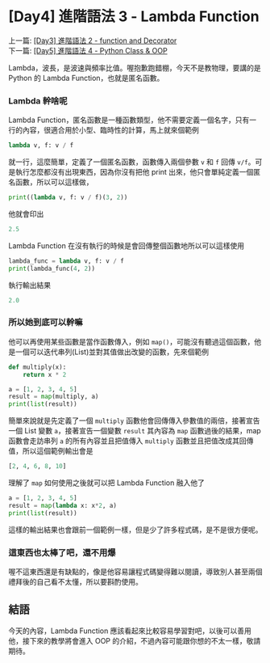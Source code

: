 # \[Day4\] 進階語法 3 - Lambda Function

上一篇: [ \[Day3\] 進階語法 2 - function and Decorator ](https://github.com/banahaker/python_advanced_tutorial/blob/main/articles/Day3.md)  
下一篇: [ \[Day5\] 進階語法 4 - Python Class & OOP ](https://github.com/banahaker/python_advanced_tutorial/blob/main/articles/Day5.md)

Lambda，波長，是波速與頻率比值。喔抱歉跑錯棚，今天不是教物理，要講的是 Python 的 Lambda Function，也就是匿名函數。

### Lambda 幹啥呢

Lambda Function，匿名函數是一種函數類型，他不需要定義一個名字，只有一行的內容，很適合用於小型、臨時性的計算，馬上就來個範例

```python
lambda v, f: v / f
```

就一行，這麼簡單，定義了一個匿名函數，函數傳入兩個參數 `v` 和 `f` 回傳 `v/f`。可是執行怎麼都沒有出現東西，因為你沒有把他 print 出來，他只會單純定義一個匿名函數，所以可以這樣做，

```python
print((lambda v, f: v / f)(3, 2))
```

他就會印出

```py
2.5
```

Lambda Function 在沒有執行的時候是會回傳整個函數地所以可以這樣使用

```python
lambda_func = lambda v, f: v / f
print(lambda_func(4, 2))
```

執行輸出結果

```py
2.0
```

### 所以她到底可以幹嘛

他可以再使用某些函數是當作函數傳入，例如 `map()`，可能沒有聽過這個函數，他是一個可以迭代串列(List)並對其值做出改變的函數，先來個範例

```python
def multiply(x):
    return x * 2

a = [1, 2, 3, 4, 5]
result = map(multiply, a)
print(list(result))
```

簡單來說就是先定義了一個 `multiply` 函數他會回傳傳入參數值的兩倍，接著宣告一個 List 變數 `a`，接著宣告一個變數 `result` 其內容為 `map` 函數過後的結果，map 函數會走訪串列 `a` 的所有內容並且把值傳入 `multiply` 函數並且把值改成其回傳值，所以這個範例輸出會是

```python
[2, 4, 6, 8, 10]
```

理解了 `map` 如何使用之後就可以把 Lambda Function 融入他了

```python
a = [1, 2, 3, 4, 5]
result = map(lambda x: x*2, a)
print(list(result))
```

這樣的輸出結果也會跟前一個範例一樣，但是少了許多程式碼，是不是很方便呢。

### 這東西也太棒了吧，還不用爆

喔不這東西還是有缺點的，像是他容易讓程式碼變得難以閱讀，導致別人甚至兩個禮拜後的自己看不太懂，所以要斟酌使用。

## 結語

今天的內容，Lambda Function 應該看起來比較容易學習對吧，以後可以善用他，接下來的教學將會進入 OOP 的介紹，不過內容可能跟你想的不太一樣，敬請期待。

